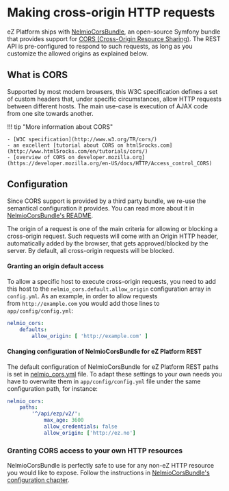# Making cross-origin HTTP requests

eZ Platform ships with [NelmioCorsBundle](https://github.com/nelmio/NelmioCorsBundle),
an open-source Symfony bundle that provides support for [CORS (Cross-Origin Resource Sharing)](http://www.w3.org/TR/cors/).
The REST API is pre-configured to respond to such requests, as long as you customize the allowed origins as explained below.

## What is CORS

Supported by most modern browsers, this W3C specification defines a set of custom headers
that, under specific circumstances, allow HTTP requests between different hosts.
The main use-case is execution of AJAX code from one site towards another.

!!! tip "More information about CORS"

    - [W3C specification](http://www.w3.org/TR/cors/)
    - an excellent [tutorial about CORS on html5rocks.com](http://www.html5rocks.com/en/tutorials/cors/)
    - [overview of CORS on developer.mozilla.org](https://developer.mozilla.org/en-US/docs/HTTP/Access_control_CORS)

## Configuration

Since CORS support is provided by a third party bundle, we re-use the semantical configuration it provides.
You can read more about it in [NelmioCorsBundle's README](https://github.com/nelmio/NelmioCorsBundle/blob/master/README.md).

The origin of a request is one of the main criteria for allowing or blocking a cross-origin request.
Such requests will come with an Origin HTTP header, automatically added by the browser,
that gets approved/blocked by the server. By default, all cross-origin requests will be blocked.

#### Granting an origin default access

To allow a specific host to execute cross-origin requests, you need to add this host to the `nelmio_cors.default.allow_origin` configuration array in `config.yml`.
As an example, in order to allow requests from `http://example.com` you would add those lines to `app/config/config.yml`:

``` yaml
nelmio_cors:
    defaults:
        allow_origin: [ 'http://example.com' ]
```

#### Changing configuration of NelmioCorsBundle for eZ Platform REST

The default configuration of NelmioCorsBundle for eZ Platform REST paths is set in [nelmio_cors.yml](https://github.com/ezsystems/ezplatform-rest/blob/master/src/bundle/Resources/config/nelmio_cors.yml) file.
To adapt these settings to your own needs you have to overwrite them in `app/config/config.yml` file under the same configuration path, for instance:

```yaml
nelmio_cors:
    paths:
        '^/api/ezp/v2/':
            max_age: 3600
            allow_credentials: false
            allow_origin: ['http://ez.no']
```

### Granting CORS access to your own HTTP resources

NelmioCorsBundle is perfectly safe to use for any non-eZ HTTP resource you would like to expose.
Follow the instructions in [NelmioCorsBundle's configuration chapter](https://github.com/nelmio/NelmioCorsBundle/blob/master/README.md#configuration).
